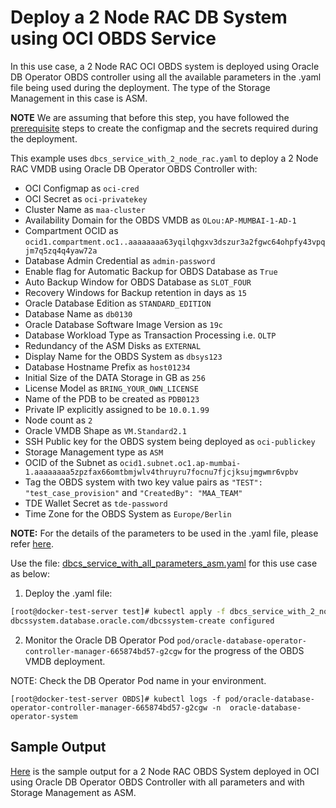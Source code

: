 # Deploy a 2 Node RAC DB System using OCI OBDS Service

In this use case, a 2 Node RAC OCI OBDS system is deployed using Oracle DB Operator OBDS controller using all the available parameters in the .yaml file being used during the deployment. The type of the Storage Management in this case is ASM.

**NOTE** We are assuming that before this step, you have followed the [prerequisite](./../README.md#prerequsites-to-deploy-a-dbcs-system-using-oracle-db-operator-dbcs-controller) steps to create the configmap and the secrets required during the deployment.

This example uses `dbcs_service_with_2_node_rac.yaml` to deploy a 2 Node RAC VMDB using Oracle DB Operator OBDS Controller with:

- OCI Configmap as `oci-cred`  
- OCI Secret as `oci-privatekey`  
- Cluster Name as `maa-cluster`
- Availability Domain for the OBDS VMDB as `OLou:AP-MUMBAI-1-AD-1`  
- Compartment OCID as `ocid1.compartment.oc1..aaaaaaaa63yqilqhgxv3dszur3a2fgwc64ohpfy43vpqjm7q5zq4q4yaw72a`  
- Database Admin Credential as `admin-password`  
- Enable flag for Automatic Backup for OBDS Database as `True`
- Auto Backup Window for OBDS Database as `SLOT_FOUR`
- Recovery Windows for Backup retention in days as `15`
- Oracle Database Edition as `STANDARD_EDITION`
- Database Name as `db0130`  
- Oracle Database Software Image Version as `19c`  
- Database Workload Type as Transaction Processing i.e. `OLTP`  
- Redundancy of the ASM Disks as `EXTERNAL`
- Display Name for the OBDS System as `dbsys123`
- Database Hostname Prefix as `host01234`  
- Initial Size of the DATA Storage in GB as `256`
- License Model as `BRING_YOUR_OWN_LICENSE`
- Name of the PDB to be created as `PDB0123`
- Private IP explicitly assigned to be `10.0.1.99`
- Node count as `2`
- Oracle VMDB Shape as `VM.Standard2.1` 
- SSH Public key for the OBDS system being deployed as `oci-publickey`  
- Storage Management type as `ASM`
- OCID of the Subnet as `ocid1.subnet.oc1.ap-mumbai-1.aaaaaaaa5zpzfax66omtbmjwlv4thruyru7focnu7fjcjksujmgwmr6vpbv`  
- Tag the OBDS system with two key value pairs as `"TEST": "test_case_provision"` and `"CreatedBy": "MAA_TEAM"`
- TDE Wallet Secret as `tde-password`
- Time Zone for the OBDS System as `Europe/Berlin`


**NOTE:** For the details of the parameters to be used in the .yaml file, please refer [here](./dbcs_controller_parameters.md). 

Use the file: [dbcs_service_with_all_parameters_asm.yaml](./dbcs_service_with_2_node_rac.yaml) for this use case as below:

1. Deploy the .yaml file:  
```sh
[root@docker-test-server test]# kubectl apply -f dbcs_service_with_2_node_rac.yaml
dbcssystem.database.oracle.com/dbcssystem-create configured
```

2. Monitor the Oracle DB Operator Pod `pod/oracle-database-operator-controller-manager-665874bd57-g2cgw` for the progress of the OBDS VMDB deployment. 

NOTE: Check the DB Operator Pod name in your environment.

```
[root@docker-test-server OBDS]# kubectl logs -f pod/oracle-database-operator-controller-manager-665874bd57-g2cgw -n  oracle-database-operator-system
```

## Sample Output

[Here](./dbcs_service_with_2_node_rac_sample_output.log) is the sample output for a 2 Node RAC OBDS System deployed in OCI using Oracle DB Operator OBDS Controller with all parameters and with Storage Management as ASM.
